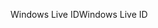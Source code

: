 <span data-ttu-id="bbf02-101">Windows Live ID</span><span class="sxs-lookup"><span data-stu-id="bbf02-101">Windows Live ID</span></span>